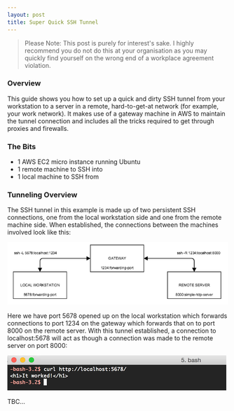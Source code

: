 ```yaml
---
layout: post
title: Super Quick SSH Tunnel
---
```


> Please Note: 
> This post is purely for interest's sake. I highly recommend you do not do this at your organisation as you may quickly find yourself on the wrong end of a workplace agreement violation.

### Overview

This guide shows you how to set up a quick and dirty SSH tunnel from your workstation to a server in a remote, hard-to-get-at network (for example, your work network). It makes use of a gateway machine in AWS to maintain the tunnel connection and includes all the tricks required to get through proxies and firewalls. 

### The Bits

* 1 AWS EC2 micro instance running Ubuntu
* 1 remote machine to SSH into
* 1 local machine to SSH from

### Tunneling Overview

The SSH tunnel in this example is made up of two persistent SSH connections, one from the local workstation side and one from the remote machine side. When established, the connections between the machines involved look like this:

<img src="/assets/diagrams/tunnel-diagram-2.png" />

Here we have port 5678 opened up on the local workstation which forwards connections to port 1234 on the gateway which forwards that on to port 8000 on the remote server. With this tunnel established, a connection to localhost:5678 will act as though a connection was made to the remote server on port 8000:

<img src="/assets/diagrams/curl-test-1.png" />

TBC...